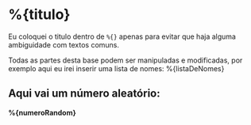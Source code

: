 # %{titulo}
Eu coloquei o titulo dentro de `%{}` apenas para evitar que haja alguma ambiguidade com textos comuns.

Todas as partes desta base podem ser manipuladas e modificadas, por exemplo aqui eu irei inserir uma lista de nomes:
%{listaDeNomes}

## Aqui vai um número aleatório:
**%{numeroRandom}**
